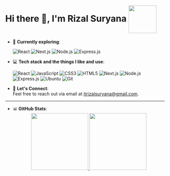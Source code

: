 <h1 align="left">
  Hi there 👋, I'm Rizal Suryana
  <img align="center" src="https://user-images.githubusercontent.com/5713670/87202985-820dcb80-c2b6-11ea-9f56-7ec461c497c3.gif" width="88">
</h1>

- 🌱 **Currently exploring**:  
  <div align='left'>
    <img src="https://img.shields.io/badge/React-20232A?style=for-the-badge&logo=react&logoColor=61DAFB" alt="React" />
    <img src="https://img.shields.io/badge/Next.js-000?logo=nextdotjs&logoColor=fff&style=for-the-badge" alt="Next.js" />
    <img src="https://img.shields.io/badge/Node.js-43853d?style=for-the-badge&logo=node.js&logoColor=white" alt="Node.js" />
    <img src="https://img.shields.io/badge/Express.js-000000?style=for-the-badge&logo=express&logoColor=white" alt="Express.js" />
  </div>

- 💻 **Tech stack and the things I like and use**:  
  <div align='left'>
    <img src="https://img.shields.io/badge/React-20232A?style=for-the-badge&logo=react&logoColor=61DAFB" alt="React" />
    <img src="https://img.shields.io/badge/JavaScript-F7DF1E?style=for-the-badge&logo=javascript&logoColor=000" alt="JavaScript" />
    <img src="https://img.shields.io/badge/CSS3-1572B6?style=for-the-badge&logo=css3&logoColor=white" alt="CSS3" />
    <img src="https://img.shields.io/badge/HTML5-E34F26?style=for-the-badge&logo=html5&logoColor=white" alt="HTML5" />
    <img src="https://img.shields.io/badge/Next.js-000?logo=nextdotjs&logoColor=fff&style=for-the-badge" alt="Next.js" />
    <img src="https://img.shields.io/badge/Node.js-43853d?style=for-the-badge&logo=node.js&logoColor=white" alt="Node.js" />
    <img src="https://img.shields.io/badge/Express.js-000000?style=for-the-badge&logo=express&logoColor=white" alt="Express.js" />
    <img src="https://img.shields.io/badge/Ubuntu-E95420?style=for-the-badge&logo=ubuntu&logoColor=white" alt="Ubuntu" />
    <img src="https://img.shields.io/badge/Git-F05032?style=for-the-badge&logo=git&logoColor=white" alt="Git" />
  </div>

- 💬 **Let's Connect**:  
  Feel free to reach out via email at [itrizalsuryana@gmail.com](mailto:itrizalsuryana@gmail.com).

---

- 📊 **GitHub Stats**:  
  <div align='center'>
    <a href="https://github.com/rizalsuryana">
      <img height="180em" src="https://github-readme-stats.vercel.app/api?username=rizalsuryana&rank_icon=github&hide=stars&count_private=true&theme=highcontrast&hide_border=true&bg_color=00000000"/>
      <img height="180em" src="https://github-readme-stats.vercel.app/api/top-langs/?username=rizalsuryana&hide=jupyter%20notebook,blade,php&layout=compact&theme=highcontrast&hide_border=true&bg_color=00000000"/>
    </a>
  </div>
